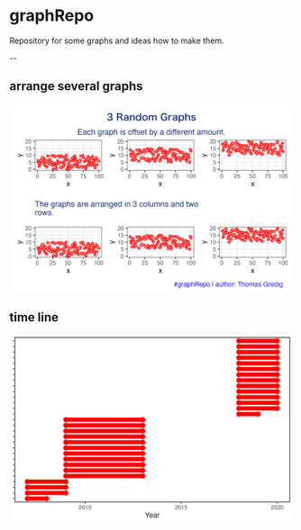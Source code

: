 # graphRepo

Repository for some graphs and ideas how to make them.

--

## arrange several graphs

![arrange 3 graphs in columns with description](render/02-arrangeGraphs20210410.png)


## time line

![time line or something like that](render/03-timeLine20210410.png)